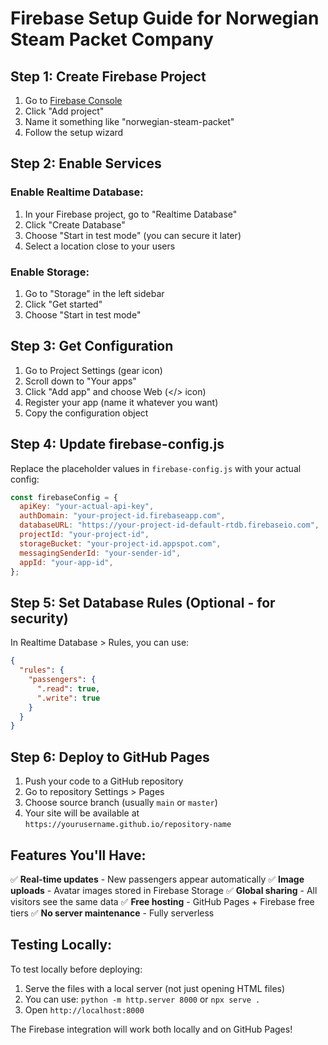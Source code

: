 # Firebase Setup Guide for Norwegian Steam Packet Company

## Step 1: Create Firebase Project

1. Go to [Firebase Console](https://console.firebase.google.com/)
2. Click "Add project"
3. Name it something like "norwegian-steam-packet"
4. Follow the setup wizard

## Step 2: Enable Services

### Enable Realtime Database:

1. In your Firebase project, go to "Realtime Database"
2. Click "Create Database"
3. Choose "Start in test mode" (you can secure it later)
4. Select a location close to your users

### Enable Storage:

1. Go to "Storage" in the left sidebar
2. Click "Get started"
3. Choose "Start in test mode"

## Step 3: Get Configuration

1. Go to Project Settings (gear icon)
2. Scroll down to "Your apps"
3. Click "Add app" and choose Web (</> icon)
4. Register your app (name it whatever you want)
5. Copy the configuration object

## Step 4: Update firebase-config.js

Replace the placeholder values in `firebase-config.js` with your actual config:

```javascript
const firebaseConfig = {
  apiKey: "your-actual-api-key",
  authDomain: "your-project-id.firebaseapp.com",
  databaseURL: "https://your-project-id-default-rtdb.firebaseio.com",
  projectId: "your-project-id",
  storageBucket: "your-project-id.appspot.com",
  messagingSenderId: "your-sender-id",
  appId: "your-app-id",
};
```

## Step 5: Set Database Rules (Optional - for security)

In Realtime Database > Rules, you can use:

```json
{
  "rules": {
    "passengers": {
      ".read": true,
      ".write": true
    }
  }
}
```

## Step 6: Deploy to GitHub Pages

1. Push your code to a GitHub repository
2. Go to repository Settings > Pages
3. Choose source branch (usually `main` or `master`)
4. Your site will be available at `https://yourusername.github.io/repository-name`

## Features You'll Have:

✅ **Real-time updates** - New passengers appear automatically
✅ **Image uploads** - Avatar images stored in Firebase Storage
✅ **Global sharing** - All visitors see the same data
✅ **Free hosting** - GitHub Pages + Firebase free tiers
✅ **No server maintenance** - Fully serverless

## Testing Locally:

To test locally before deploying:

1. Serve the files with a local server (not just opening HTML files)
2. You can use: `python -m http.server 8000` or `npx serve .`
3. Open `http://localhost:8000`

The Firebase integration will work both locally and on GitHub Pages!
